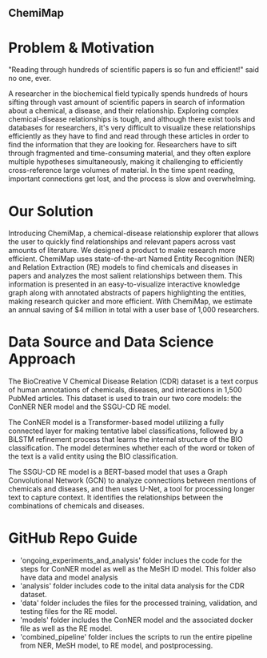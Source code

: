## ChemiMap
# Problem & Motivation
"Reading through hundreds of scientific papers is so fun and efficient!" said no one, ever. 

A researcher in the biochemical field typically spends hundreds of hours sifting through vast amount of scientific papers in search of information about a chemical, a disease, and their relationship. Exploring complex chemical-disease relationships is tough, and although there exist tools and databases for researchers, it's very difficult to visualize these relationships efficiently as they have to find and read through these articles in order to find the information that they are looking for. Researchers have to sift through fragmented and time-consuming material, and they often explore multiple hypotheses simultaneously, making it challenging to efficiently cross-reference large volumes of material. In the time spent reading, important connections get lost, and the process is slow and overwhelming. 

# Our Solution
Introducing ChemiMap, a chemical-disease relationship explorer that allows the user to quickly find relationships and relevant papers across vast amounts of literature. We designed a product to make research more efficient. ChemiMap uses state-of-the-art Named Entity Recognition (NER) and Relation Extraction (RE) models to find chemicals and diseases in papers and analyzes the most salient relationships between them. This information is presented in an easy-to-visualize interactive knowledge graph along with annotated abstracts of papers highlighting the entities, making research quicker and more efficient. With ChemiMap, we estimate an annual saving of $4 million in total with a user base of 1,000 researchers. 

# Data Source and Data Science Approach
The BioCreative V Chemical Disease Relation (CDR) dataset is a text corpus of human annotations of chemicals, diseases, and interactions in 1,500 PubMed articles. This dataset is used to train our two core models: the ConNER NER model and the SSGU-CD RE model. 

The ConNER model is a Transformer-based model utilizing a fully connected layer for making tentative label classifications, followed by a BiLSTM refinement process that learns the internal structure of the BIO classification. The model determines whether each of the word or token of the text is a valid entity using the BIO classification.

The SSGU-CD RE model is a BERT-based model that uses a Graph Convolutional Network (GCN) to analyze connections between mentions of chemicals and diseases, and then uses U-Net, a tool for processing longer text to capture context. It identifies the relationships between the combinations of chemicals and diseases. 

# GitHub Repo Guide 

- 'ongoing_experiments_and_analysis' folder inclues the code for the steps for ConNER model as well as the MeSH ID model. This folder also have data and model analysis 
- 'analysis' folder includes code to the inital data analysis for the CDR dataset.
- 'data' folder includes the files for the processed training, validation, and testing files for the RE model.
- 'models' folder includes the ConNER model and the associated docker file as well as the RE model.
- 'combined_pipeline' folder inclues the scripts to run the entire pipeline from NER, MeSH model, to RE model, and postprocessing. 
